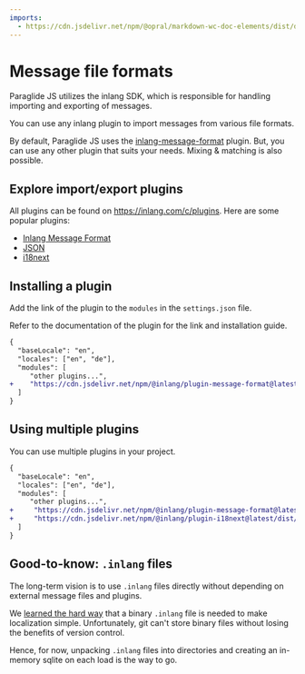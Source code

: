 ```yaml
---
imports:
  - https://cdn.jsdelivr.net/npm/@opral/markdown-wc-doc-elements/dist/doc-callout.js
---
```


# Message file formats

<doc-callout type="info">
  Paraglide JS utilizes the inlang SDK, which is responsible for handling importing and exporting of messages. 
</doc-callout>

You can use any inlang plugin to import messages from various file formats.

By default, Paraglide JS uses the [inlang-message-format](https://inlang.com/m/reootnfj/plugin-inlang-messageFormat) plugin. But, you can use any other plugin that suits your needs. Mixing & matching is also possible.

## Explore import/export plugins

All plugins can be found on https://inlang.com/c/plugins. Here are some popular plugins:

- [Inlang Message Format](https://inlang.com/m/reootnfj/plugin-inlang-messageFormat)
- [JSON](https://inlang.com/m/7zjzqj7n/plugin-inlang-json)
- [i18next](https://inlang.com/m/3i8bor92/plugin-inlang-i18next)

## Installing a plugin

Add the link of the plugin to the `modules` in the `settings.json` file.

<doc-callout type="info">
  Refer to the documentation of the plugin for the link and installation guide.
</doc-callout>

```diff
{
  "baseLocale": "en",
  "locales": ["en", "de"],
  "modules": [
     "other plugins...",
+    "https://cdn.jsdelivr.net/npm/@inlang/plugin-message-format@latest/dist/index.js"
  ]
}
```

## Using multiple plugins

You can use multiple plugins in your project.

```diff
{
  "baseLocale": "en",
  "locales": ["en", "de"],
  "modules": [
     "other plugins...",
+     "https://cdn.jsdelivr.net/npm/@inlang/plugin-message-format@latest/dist/index.js"
+     "https://cdn.jsdelivr.net/npm/@inlang/plugin-i18next@latest/dist/index.js"
  ]
}
```

## Good-to-know: `.inlang` files

The long-term vision is to use `.inlang` files directly without depending on external message files and plugins. 

We [learned the hard way](https://opral.substack.com/p/focus-shift-from-inlang-to-lix) that a binary `.inlang` file is needed to make localization simple. Unfortunately, git can't store binary files without losing the benefits of version control. 

Hence, for now, unpacking `.inlang` files into directories and creating an in-memory sqlite on each load is the way to go. 
